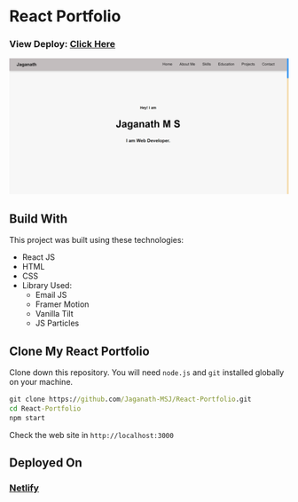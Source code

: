 # React Portfolio
### View Deploy: [Click Here](https://jaganath-portfolio.netlify.app)

[![React Portfolio](./src/assets/React-Portfolio.png)](https://jaganath-portfolio.netlify.app)

## Build With
This project was built using these technologies:
  - React JS
  - HTML
  - CSS
  - Library Used:
    - Email JS
    - Framer Motion
    - Vanilla Tilt
    - JS Particles

## Clone My React Portfolio
Clone down this repository. 
You will need `node.js` and `git` installed globally on your machine.
```cmd
git clone https://github.com/Jaganath-MSJ/React-Portfolio.git
cd React-Portfolio
npm start
```
Check the web site in `http://localhost:3000`

## Deployed On
### [Netlify](https://www.netlify.com)
